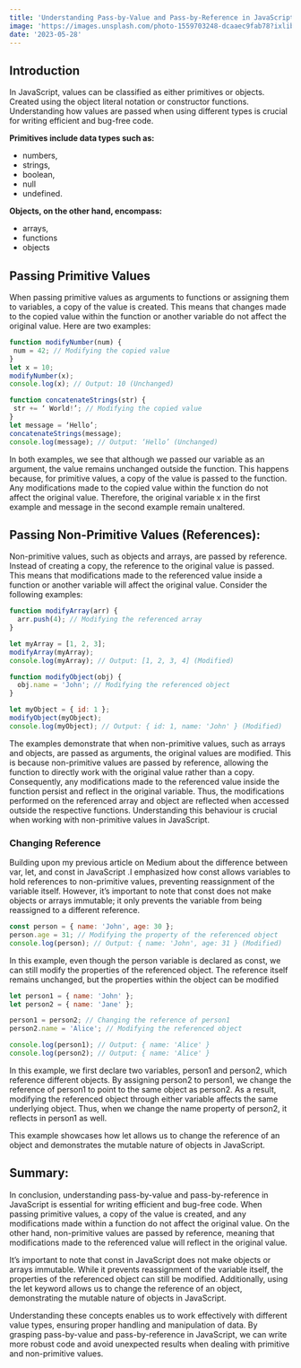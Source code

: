 ```yaml
---
title: 'Understanding Pass-by-Value and Pass-by-Reference in JavaScript'
image: 'https://images.unsplash.com/photo-1559703248-dcaaec9fab78?ixlib=rb-4.0.3&ixid=M3wxMjA3fDB8MHxwaG90by1wYWdlfHx8fGVufDB8fHx8fA%3D%3D&auto=format&fit=crop&w=764&q=80'
date: '2023-05-28'
---
```


## Introduction
In JavaScript, values can be classified as either primitives or objects. Created using the object literal notation or constructor functions. Understanding how values are passed when using different types is crucial for writing efficient and bug-free code.

**Primitives include data types such as:**
- numbers,
- strings,
- boolean,
- null
- undefined.

**Objects, on the other hand, encompass:**
- arrays,
- functions
- objects
## Passing Primitive Values
When passing primitive values as arguments to functions or assigning them to variables, a copy of the value is created. This means that changes made to the copied value within the function or another variable do not affect the original value. Here are two examples:
```js
function modifyNumber(num) {
 num = 42; // Modifying the copied value
}
let x = 10;
modifyNumber(x);
console.log(x); // Output: 10 (Unchanged)

function concatenateStrings(str) {
 str += ‘ World!’; // Modifying the copied value
}
let message = ‘Hello’;
concatenateStrings(message);
console.log(message); // Output: ‘Hello’ (Unchanged)
```
In both examples, we see that although we passed our variable as an argument, the value remains unchanged outside the function. This happens because, for primitive values, a copy of the value is passed to the function. Any modifications made to the copied value within the function do not affect the original value. Therefore, the original variable x in the first example and message in the second example remain unaltered.
## Passing Non-Primitive Values (References):
Non-primitive values, such as objects and arrays, are passed by reference. Instead of creating a copy, the reference to the original value is passed. This means that modifications made to the referenced value inside a function or another variable will affect the original value. Consider the following examples:
```js
function modifyArray(arr) {
  arr.push(4); // Modifying the referenced array
}

let myArray = [1, 2, 3];
modifyArray(myArray);
console.log(myArray); // Output: [1, 2, 3, 4] (Modified)

function modifyObject(obj) {
  obj.name = 'John'; // Modifying the referenced object
}

let myObject = { id: 1 };
modifyObject(myObject);
console.log(myObject); // Output: { id: 1, name: 'John' } (Modified)
```
The examples demonstrate that when non-primitive values, such as arrays and objects, are passed as arguments, the original values are modified. This is because non-primitive values are passed by reference, allowing the function to directly work with the original value rather than a copy. Consequently, any modifications made to the referenced value inside the function persist and reflect in the original variable. Thus, the modifications performed on the referenced array and object are reflected when accessed outside the respective functions. Understanding this behaviour is crucial when working with non-primitive values in JavaScript.
### Changing Reference
Building upon my previous article on Medium about the difference between var, let, and const in JavaScript .I emphasized how const allows variables to hold references to non-primitive values, preventing reassignment of the variable itself. However, it’s important to note that const does not make objects or arrays immutable; it only prevents the variable from being reassigned to a different reference.
```js
const person = { name: 'John', age: 30 };
person.age = 31; // Modifying the property of the referenced object
console.log(person); // Output: { name: 'John', age: 31 } (Modified)
```
In this example, even though the person variable is declared as const, we can still modify the properties of the referenced object. The reference itself remains unchanged, but the properties within the object can be modified
```js
let person1 = { name: 'John' };
let person2 = { name: 'Jane' };

person1 = person2; // Changing the reference of person1
person2.name = 'Alice'; // Modifying the referenced object

console.log(person1); // Output: { name: 'Alice' }
console.log(person2); // Output: { name: 'Alice' }
```
In this example, we first declare two variables, person1 and person2, which reference different objects. By assigning person2 to person1, we change the reference of person1 to point to the same object as person2. As a result, modifying the referenced object through either variable affects the same underlying object. Thus, when we change the name property of person2, it reflects in person1 as well.

This example showcases how let allows us to change the reference of an object and demonstrates the mutable nature of objects in JavaScript.
## Summary:
In conclusion, understanding pass-by-value and pass-by-reference in JavaScript is essential for writing efficient and bug-free code. When passing primitive values, a copy of the value is created, and any modifications made within a function do not affect the original value. On the other hand, non-primitive values are passed by reference, meaning that modifications made to the referenced value will reflect in the original value.

It’s important to note that const in JavaScript does not make objects or arrays immutable. While it prevents reassignment of the variable itself, the properties of the referenced object can still be modified. Additionally, using the let keyword allows us to change the reference of an object, demonstrating the mutable nature of objects in JavaScript.

Understanding these concepts enables us to work effectively with different value types, ensuring proper handling and manipulation of data. By grasping pass-by-value and pass-by-reference in JavaScript, we can write more robust code and avoid unexpected results when dealing with primitive and non-primitive values.
